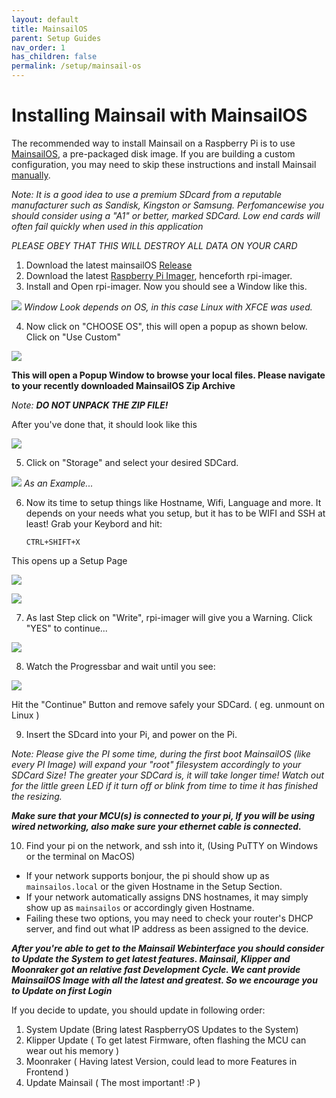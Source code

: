 ```yaml
---
layout: default
title: MainsailOS
parent: Setup Guides
nav_order: 1
has_children: false
permalink: /setup/mainsail-os
---
```


# Installing Mainsail with MainsailOS

The recommended way to install Mainsail on a Raspberry Pi is to use [MainsailOS](https://github.com/raymondh2/MainsailOS),
a pre-packaged disk image. If you are building a custom configuration, you may need to skip
these instructions and install Mainsail [manually](manual-setup/index.md).

_Note: It is a good idea to use a premium SDcard from a reputable manufacturer such as Sandisk, Kingston or Samsung. Perfomancewise you should consider using a "A1" or better, marked SDCard. Low end cards will often fail quickly when used in this application_

_PLEASE OBEY THAT THIS WILL DESTROY ALL DATA ON YOUR CARD_

1.  Download the latest mainsailOS [Release](https://github.com/raymondh2/MainsailOS/releases)
2.  Download the latest [Raspberry Pi Imager](https://www.raspberrypi.org/software/), henceforth rpi-imager.
3.  Install and Open rpi-imager. Now you should see a Window like this.

![](../assets/img/setup/rpi-imager-launched.png)
_Window Look depends on OS, in this case Linux with XFCE was used._

4. Now click on "CHOOSE OS", this will open a popup as shown below.
   Click on "Use Custom"

![](../assets/img/setup/rpi-os-popup.png)

**This will open a Popup Window to browse your local files. Please navigate to your recently downloaded MainsailOS Zip Archive**

_Note: **DO NOT UNPACK THE ZIP FILE!**_

After you've done that, it should look like this

![](../assets/img/setup/rpi-choosen-os.png)

5. Click on "Storage" and select your desired SDCard.

![](../assets/img/setup/rpi-sdcard.png)
_As an Example..._

6.  Now its time to setup things like Hostname, Wifi, Language and more.
    It depends on your needs what you setup, but it has to be WIFI and SSH at least!
    Grab your Keybord and hit:

        CTRL+SHIFT+X

This opens up a Setup Page

![](../assets/img/setup/rpi-setup-1.png)

![](../assets/img/setup/rpi-setup-2.png)

7. As last Step click on "Write", rpi-imager will give you a Warning. Click "YES" to continue...

![](../assets/img/setup/rpi-warning.png)

8. Watch the Progressbar and wait until you see:

![](../assets/img/setup/rpi-finished.png)

Hit the "Continue" Button and remove safely your SDCard. ( eg. unmount on Linux )

9.  Insert the SDcard into your Pi, and power on the Pi.

_Note: Please give the PI some time, during the first boot MainsailOS (like every PI Image) will expand your "root" filesystem accordingly to your SDCard Size! The greater your SDCard is, it will take longer time! Watch out for the little green LED if it turn off or blink from time to time it has finished the resizing._

_**Make sure that your MCU(s) is connected to your pi, If you will be using wired networking, also make sure your ethernet cable is connected.**_

10. Find your pi on the network, and ssh into it, (Using PuTTY on Windows or the terminal on MacOS)

-   If your network supports bonjour, the pi should show up as `mainsailos.local` or the given Hostname in the Setup Section.
-   If your network automatically assigns DNS hostnames, it may simply show up as `mainsailos` or accordingly given Hostname.
-   Failing these two options, you may need to check your router's DHCP server, and find out what IP address as been assigned to the device.

_**After you're able to get to the Mainsail Webinterface you should consider to Update the System to get latest features. Mainsail, Klipper and Moonraker got an relative fast Development Cycle. We cant provide MainsailOS Image with all the latest and greatest. So we encourage you to Update on first Login**_

If you decide to update, you should update in following order:

1. System Update (Bring latest RaspberryOS Updates to the System)
2. Klipper Update ( To get latest Firmware, often flashing the MCU can wear out his memory )
3. Moonraker ( Having latest Version, could lead to more Features in Frontend )
4. Update Mainsail ( The most important! :P )
